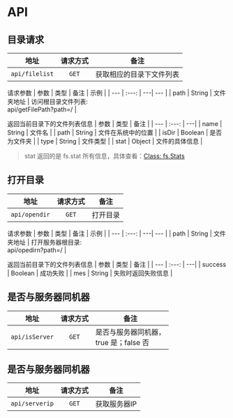# API

## 目录请求
| 地址 | 请求方式 | 备注 |
| --- | :---: | ---|
| `api/filelist` | `GET` | 获取相应的目录下文件列表 |

请求参数
| 参数 | 类型 | 备注 | 示例 |
| --- | :---: | ---| --- |
| path | String | 文件夹地址 | 访问根目录文件列表:<br/>api/getFilePath?path=/ |


返回当前目录下的文件列表信息
| 参数 | 类型 | 备注 |
| --- | :---: | ---|
| name | String | 文件名 |
| path | String | 文件在系统中的位置 |
| isDir | Boolean | 是否为文件夹 |
| type | String | 文件类型 |
| stat | Object | 文件的具体信息 |

> stat 返回的是 fs.stat 所有信息，具体查看：[Class: fs.Stats](https://nodejs.org/dist/latest-v11.x/docs/api/fs.html#fs_class_fs_stats)


## 打开目录
| 地址 | 请求方式 | 备注 |
| --- | :---: | ---|
| `api/opendir` | `GET` | 打开目录 |

请求参数
| 参数 | 类型 | 备注 | 示例 |
| --- | :---: | ---| --- |
| path | String | 文件夹地址 | 打开服务器根目录:<br/>api/opedirn?path=/ |


返回当前目录下的文件列表信息
| 参数 | 类型 | 备注 |
| --- | :---: | ---|
| success | Boolean | 成功失败 |
| mes | String | 失败时返回失败信息 |

## 是否与服务器同机器
| 地址 | 请求方式 | 备注 |
| --- | :---: | ---|
| `api/isServer` | `GET` | 是否与服务器同机器，<br/>true 是；false 否 |

## 是否与服务器同机器
| 地址 | 请求方式 | 备注 |
| --- | :---: | ---|
| `api/serverip` | `GET` | 获取服务器IP |
